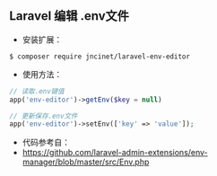 ## Laravel 编辑 .env文件

* 安装扩展：
```shell
$ composer require jncinet/laravel-env-editor
```

* 使用方法：
```php
// 读取.env键值
app('env-editor')->getEnv($key = null)

// 更新保存.env文件
app('env-editor')->setEnv(['key' => 'value']);
```

* 代码参考自：
 * https://github.com/laravel-admin-extensions/env-manager/blob/master/src/Env.php